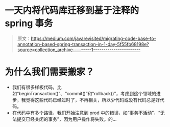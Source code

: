 # 一天内将代码库迁移到基于注释的 spring 事务

> 原文：<https://medium.com/javarevisited/migrating-code-base-to-annotation-based-spring-transaction-in-1-day-5f55fb68198e?source=collection_archive---------1----------------------->

# 为什么我们需要搬家？

*   我们有很多样板代码，比如“beginTransaction()”、“commit()”和“rollback()”，考虑到这个领域的进步，我觉得这些代码已经过时了，不再相关，所以少代码或没有代码总是好代码。
*   在代码中有多个路径，我们开始注意到 prod 中的错误，如“事务不活动”，“无法提交已经关闭的事务”，因为用户操作将失败。的…